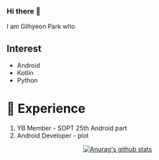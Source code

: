 ### Hi there 👋

I am Gilhyeon Park who 

## Interest
* Android
* Kotlin
* Python

# 🌠 Experience
1. YB Member - SOPT 25th Android part
2. Android Developer - plot

<div align=center>
  
  
[![Anurag's github stats](https://github-readme-stats.vercel.app/api?username=ureChanger&show_icons=true&theme=vue-dark&count_private=true)](https://github.com/anuraghazra/github-readme-stats)


</div>
